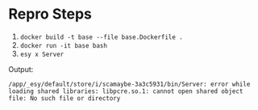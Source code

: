 # Repro Steps

1. `docker build -t base --file base.Dockerfile .`
2. `docker run -it base bash`
3. `esy x Server`

Output:

```
/app/_esy/default/store/i/scamaybe-3a3c5931/bin/Server: error while loading shared libraries: libpcre.so.1: cannot open shared object file: No such file or directory
```
